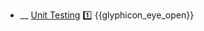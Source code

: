 * __ [Unit Testing]({{baseUrl}}/testing/testingTypes/unitTesting) :one: <trigger for="pop:testing-unitTesting-preview">{{glyphicon_eye_open}}</trigger>

<popover id="pop:testing-unitTesting-preview" title="{{glyphicon_eye_open}} Unit Testing" placement="right">
  <div slot="content">
    <include src=".\preview.md" />
  </div>
</popover>
